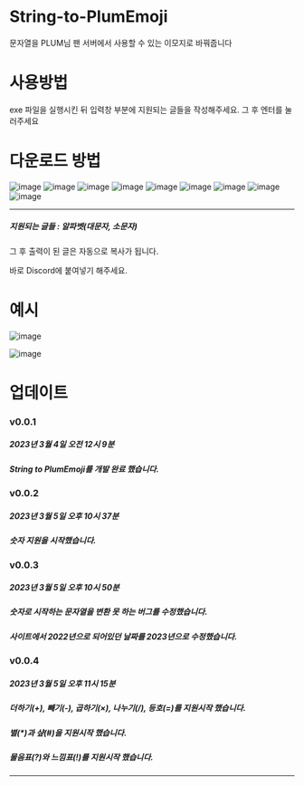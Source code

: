 # String-to-PlumEmoji
문자열을 PLUM님 팬 서버에서 사용할 수 있는 이모지로 바꿔줍니다

# 사용방법
exe 파일을 실행시킨 뒤 입력창 부분에 지원되는 글들을 작성해주세요.
그 후 엔터를 눌러주세요

# 다운로드 방법
![image](https://user-images.githubusercontent.com/96653318/222762891-d6fbd477-934b-4b23-b465-c5add2b96ccb.png)
![image](https://user-images.githubusercontent.com/96653318/222762951-2e1a5154-f06b-45d6-a1e8-65b0fb8e7c49.png)
![image](https://user-images.githubusercontent.com/96653318/222763033-3da42fad-67f8-4701-a67d-c5766d3a6b18.png)
![image](https://user-images.githubusercontent.com/96653318/222763066-428873ad-5fec-4792-83ea-8cd6b9584bde.png)
![image](https://user-images.githubusercontent.com/96653318/222763120-f5b52827-13eb-4193-b688-683ace1317a3.png)
![image](https://user-images.githubusercontent.com/96653318/222763169-ae4af319-0730-49b6-8f9d-d5c4b311bc47.png)
![image](https://user-images.githubusercontent.com/96653318/222763214-650fba0c-ae69-4f9b-ab66-644b906aab35.png)
![image](https://user-images.githubusercontent.com/96653318/222763262-63a1ba6b-ef27-4c60-8e74-00e05f76fffc.png)
![image](https://user-images.githubusercontent.com/96653318/222763295-fda7bf0c-a4f7-41cf-aca4-0b06c8a33e73.png)

----------
##### 지원되는 글들 : 알파벳(대문자, 소문자)

그 후 출력이 된 글은 자동으로 복사가 됩니다.
  
바로 Discord에 붙여넣기 해주세요.

# 예시
![image](https://user-images.githubusercontent.com/96653318/222753318-6db75b80-2d0d-4e6a-8c9a-ec78c1f8dd4a.png)

![image](https://user-images.githubusercontent.com/96653318/222753441-92bbeac4-b89b-48a0-9364-94a6127f68a7.png)

# 업데이트
### v0.0.1 
##### 2023년 3월 4일 오전 12시 9분
##### String to PlumEmoji를 개발 완료 했습니다.

### v0.0.2
##### 2023년 3월 5일 오후 10시 37분
##### 숫자 지원을 시작했습니다.

### v0.0.3
##### 2023년 3월 5일 오후 10시 50분
##### 숫자로 시작하는 문자열을 변환 못 하는 버그를 수정했습니다.
##### 사이트에서 2022년으로 되어있던 날짜를 2023년으로 수정했습니다.

### v0.0.4
##### 2023년 3월 5일 오후 11시 15분
##### 더하기(+), 빼기(-), 곱하기(×), 나누기(/), 등호(=)를 지원시작 했습니다.
##### 별(*)과 샾(#)을 지원시작 했습니다.
##### 물음표(?)와 느낌표(!)를 지원시작 했습니다.
----------
